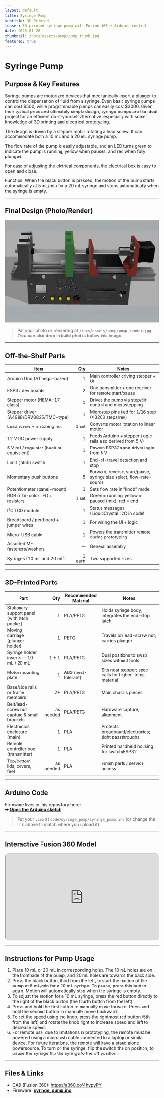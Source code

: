```yaml
---
layout: default
title: Syringe Pump
subtitle: 3D Printed
teaser: 3D printed syringe pump with Fusion 360 + Arduino control.
date: 2025-01-20
thumbnail: /docs/assets/pump/pump_thumb.jpg
featured: true
---
```


# Syringe Pump

## Purpose & Key Features
Syringe pumps are motorized devices that mechanically insert a plunger to control the dispensation of fluid from a syringe. Even basic syringe pumps can cost $500, while programmable pumps can easily cost $3000. Given their typical price and ultimately simple design, syringe pumps are the ideal project for an efficient do-it-yourself alternative, especially with some knowledge of 3D printing and electrical prototyping. 

The design is driven by a stepper motor rotating a lead screw. It can accommodate both a 10 mL and a 20 mL syringe pump.  

The flow rate of the pump is easily adjustable, and an LED turns green to indicate the pump is running, yellow when pauses, and red when fully plunged.   

For ease of adjusting the elctrical components, the electrical box is easy to open and close.  

Function: When the black button is pressed, the motion of the pump starts automatically at 5 mL/min for a 20 mL syringe and stops automatically when the syringe is empty.    

---

## Final Design (Photo/Render)
![Final render of the assembled pump](/docs/assets/pump/pump_render.jpg)

> Put your photo or rendering at `/docs/assets/pump/pump_render.jpg`.  
> (You can also drop in build photos below this image.)

---

## Off-the-Shelf Parts

| Item | Qty | Notes |
|---|---:|---|
| Arduino Uno (ATmega-based) | 1 | Main controller driving stepper + UI |
| ESP32 dev boards | 2 | One transmitter + one receiver for remote start/pause |
| Stepper motor (NEMA-17 class) | 1 | Drives the pump via step/dir control and microstepping |
| Stepper driver (A4988/DRV8825/TMC-type) | 1 | Microstep pins tied for 1/16 step (≈3200 steps/rev) |
| Lead screw + matching nut | 1 set | Converts motor rotation to linear motion |
| 12 V DC power supply | 1 | Feeds Arduino + stepper (logic rails also derived from 5 V) |
| 5 V rail / regulator (buck or equivalent) | 1 | Powers ESP32s and driver logic from 5 V |
| Limit (latch) switch | 1 | End-of-travel detection and stop |
| Momentary push buttons | 5 | Forward, reverse, start/pause, syringe size select, flow-rate-source |
| Potentiometer (panel-mount) | 1 | Sets flow rate in “knob” mode |
| RGB or bi-color LED + resistors | 1 set | Green = running, yellow = paused (mix), red = end |
| I²C LCD module | 1 | Status messages (LiquidCrystal_I2C in code) |
| Breadboard / perfboard + jumper wires | 1 | For wiring the UI + logic |
| Micro-USB cable | 1 | Powers the transmitter remote during prototyping |
| Assorted M-fasteners/washers | — | General assembly |
| Syringes (10 mL and 20 mL) | 1 each | Two supported sizes |


---

## 3D-Printed Parts

| Part | Qty | Recommended Material | Notes |
|---|---:|---|---|
| Stationary support panel (with latch pocket) | 1 | PLA/PETG | Holds syringe body; integrates the end-stop latch |
| Moving carriage (plunger holder) | 1 | PETG | Travels on lead-screw nut; carries plunger |
| Syringe holder inserts — 10 mL / 20 mL | 1 + 1 | PLA/PETG | Dual positions to swap sizes without tools |
| Motor mounting plate | 1 | ABS (heat-tolerant) | Sits near stepper; spec calls for higher-temp material |
| Base/side rails or frame members | 2+ | PLA/PETG | Main chassis pieces |
| Belt/lead-screw nut capture & small brackets | as needed | PLA/PETG | Hardware capture, alignment |
| Electronics enclosure (main) | 1 | PLA | Protects breadboard/electronics; tight passthroughs |
| Remote controller box (transmitter) | 1 | PLA | Printed handheld housing for switch/ESP32 |
| Top/bottom lids, covers, feet | as needed | PLA | Finish parts / service access |

---

## Arduino Code
Firmware lives in this repository here:  
**➡ [Open the Arduino sketch](/code/syringe_pump/syringe_pump.ino)**

> Put your `.ino` at `code/syringe_pump/syringe_pump.ino` (or change the link above to match where you upload it).

---

## Interactive Fusion 360 Model

<div style="aspect-ratio:16/9; border:1px solid #eee; border-radius:10px; overflow:hidden; margin: 8px 0 16px;">
  <iframe 
    src="https://a360.co/4hypyPY"
    width="100%" height="100%" allowfullscreen loading="lazy">
  </iframe>
</div>

---

## Instructions for Pump Usage
1. Place 10 mL or 20 mL in corresponding holes. The 10 mL holes are on the front side of
the pump, and 20 mL holes are towards the back side.
2. Press the black button, third from the left, to start the motion of the pump at 5 mL/min for
a 20 mL syringe. To pause, press this button again. Motion will automatically stop when
the syringe is empty.
3. To adjust the motion for a 10 mL syringe, press the red button directly to the right of the
black button (the fourth button from the left).
4. Press and hold the first button to manually move forward. Press and hold the second
button to manually move backward.
5. To set the speed using the knob, press the rightmost red button (5th from the left) and
rotate the knob right to increase speed and left to decrease speed.
6. For remote use, due to limitations in prototyping, the remote must be powered using a
micro usb cable connected to a laptop or similar device. For future iterations, the remote
will have a stand alone powersource. To turn on the syringe, flip the switch the on
position, to pause the syringe flip the syringe to the off position.

---

## Files & Links
- CAD (Fusion 360): https://a360.co/4hypyPY   
- Firmware: **[syringe_pump.ino](/code/syringe_pump/syringe_pump.ino)**  
